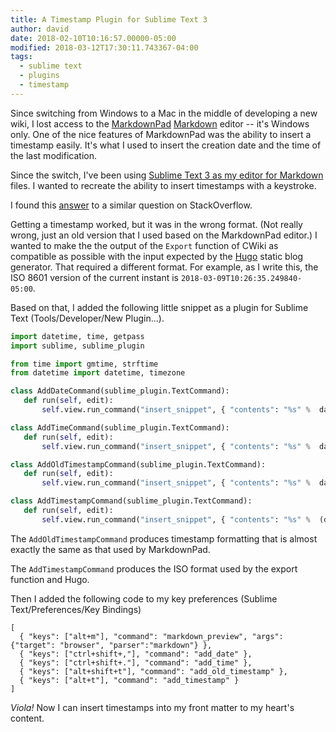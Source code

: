 ```yaml
---
title: A Timestamp Plugin for Sublime Text 3
author: david
date: 2018-02-10T10:16:57.00000-05:00 
modified: 2018-03-12T17:30:11.743367-04:00
tags:
  - sublime text
  - plugins
  - timestamp
---
```


 Since switching from Windows to a Mac in the middle of developing a new wiki, I lost access to the [MarkdownPad](http://markdownpad.com) [Markdown](https://daringfireball.net/projects/markdown/) editor -- it's Windows only. One of the nice features of MarkdownPad was the ability to insert a timestamp easily. It's what I used to insert the creation date and the time of the last modification.

 Since the switch, I've been using [Sublime Text 3 as my editor for Markdown](http://plaintext-productivity.net/2-04-how-to-set-up-sublime-text-for-markdown-editing.html) files. I wanted to recreate the ability to insert timestamps with a keystroke.

 I found this [answer](https://stackoverflow.com/questions/11879481/can-i-add-date-time-for-sublime-snippet#13882791) to a similar question on StackOverflow. 

 Getting a timestamp worked, but it was in the wrong format. (Not really wrong, just an old version that I used based on the MarkdownPad editor.) I wanted to make the the output of the `Export` function of CWiki as compatible as possible with the input expected by the [Hugo](https://gohugo.io) static blog generator. That required a different format. For example, as I write this, the ISO 8601 version of the current instant is `2018-03-09T10:26:35.249840-05:00`.

 Based on that, I added the following little snippet as a plugin for Sublime Text (Tools/Developer/New Plugin...).

 ```python
import datetime, time, getpass
import sublime, sublime_plugin

from time import gmtime, strftime
from datetime import datetime, timezone

class AddDateCommand(sublime_plugin.TextCommand):
    def run(self, edit):
        self.view.run_command("insert_snippet", { "contents": "%s" %  datetime.now().strftime("%d %B %Y (%A)") } )

class AddTimeCommand(sublime_plugin.TextCommand):
    def run(self, edit):
        self.view.run_command("insert_snippet", { "contents": "%s" %  datetime.now().strftime("%H:%M") } )

class AddOldTimestampCommand(sublime_plugin.TextCommand):
    def run(self, edit):
        self.view.run_command("insert_snippet", { "contents": "%s" %  datetime.now().strftime("%m/%d/%Y %I:%M:%S %p") } )

class AddTimestampCommand(sublime_plugin.TextCommand):
    def run(self, edit):
        self.view.run_command("insert_snippet", { "contents": "%s" %  (datetime.now(timezone.utc).astimezone().isoformat() )} )
 ```

 The `AddOldTimestampCommand` produces timestamp formatting that is almost exactly the same as that used by MarkdownPad.

 The `AddTimestampCommand` produces the ISO format used by the export function and Hugo.

 Then I added the following code to my key preferences (Sublime Text/Preferences/Key Bindings)

 ```
[
   { "keys": ["alt+m"], "command": "markdown_preview", "args": {"target": "browser", "parser":"markdown"} },
   { "keys": ["ctrl+shift+,"], "command": "add_date" },
   { "keys": ["ctrl+shift+."], "command": "add_time" },
   { "keys": ["alt+shift+t"], "command": "add_old_timestamp" },
   { "keys": ["alt+t"], "command": "add_timestamp" }
]
 ```

 _Viola!_ Now I can insert timestamps into my front matter to my heart's content.